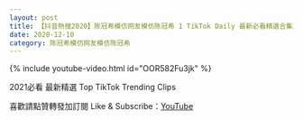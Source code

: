 ```yaml
---
layout: post
title: 【抖音熱搜2020】陈冠希模仿网友模仿陈冠希 1 TikTok Daily 最新必看精選合集2020 12 10
date: 2020-12-10
category: 陈冠希模仿网友模仿陈冠希
---
```


{% include youtube-video.html id="OOR582Fu3jk" %}

2021必看 最新精選 Top TikTok Trending Clips

喜歡請點贊轉發加訂閱 Like & Subscribe：[YouTube](https://www.youtube.com/channel/UCAoR7VcanIPd04uEq_GIylA/videos)

